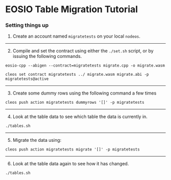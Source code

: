 # EOSIO Table Migration Tutorial


### Setting things up

1) Create an account named `migratetests` on your local `nodeos`.

-----

2) Compile and set the contract using either the `./set.sh` script, or by issuing the following commands.

`eosio-cpp --abigen --contract=migratetests migrate.cpp -o migrate.wasm`

`cleos set contract migratetests ../ migrate.wasm migrate.abi -p migratetests@active`

-----

3) Create some dummy rows using the following command a few times

`cleos push action migratetests dummyrows '[]' -p migratetests`

-----

4) Look at the table data to see which table the data is currently in.

`./tables.sh`

-----

5) Migrate the data using:

`cleos push action migratetests migrate '[]' -p migratetests`

-----

6) Look at the table data again to see how it has changed.

`./tables.sh`

